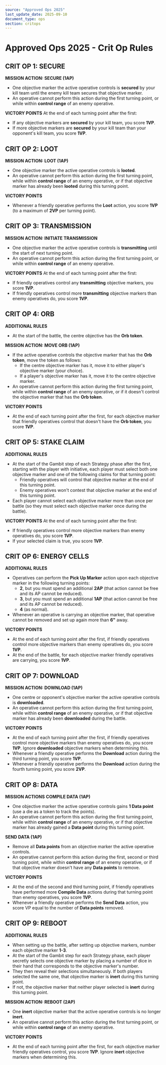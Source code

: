 ```yaml
---
source: "Approved Ops 2025"
last_update_date: 2025-09-10
document_type: ops
section: critops
---
```


# Approved Ops 2025 - Crit Op Rules

## **CRIT OP 1: SECURE**

**MISSION ACTION: SECURE (1AP)**
* One objective marker the active operative controls is **secured** by your kill team until the enemy kill team secures that objective marker.
* An operative cannot perform this action during the first turning point, or while within **control range** of an enemy operative.

**VICTORY POINTS**
At the end of each turning point after the first:
* If any objective markers are **secured** by your kill team, you score **1VP**.
* If more objective markers are **secured** by your kill team than your opponent's kill team, you score **1VP**.

## **CRIT OP 2: LOOT**

**MISSION ACTION: LOOT (1AP)**
* One objective marker the active operative controls is **looted**.
* An operative cannot perform this action during the first turning point, while within **control range** of an enemy operative, or if that objective marker has already been **looted** during this turning point.

**VICTORY POINTS**
* Whenever a friendly operative performs the **Loot** action, you score **1VP** (to a maximum of **2VP** per turning point).

## **CRIT OP 3: TRANSMISSION**

**MISSION ACTION: INITIATE TRANSMISSION**
* One objective marker the active operative controls is **transmitting** until the start of next turning point.
* An operative cannot perform this action during the first turning point, or while within **control range** of an enemy operative.

**VICTORY POINTS**
At the end of each turning point after the first:
* If friendly operatives control any **transmitting** objective markers, you score **1VP**.
* If friendly operatives control more **transmitting** objective markers than enemy operatives do, you score **1VP**.

## **CRIT OP 4: ORB**

**ADDITIONAL RULES**
* At the start of the battle, the centre objective has the **Orb token**.

**MISSION ACTION: MOVE ORB (1AP)**
* If the active operative controls the objective marker that has the **Orb token**, move the token as follows:
    * If the centre objective marker has it, move it to either player's objective marker (your choice).
    * If a player's objective marker has it, move it to the centre objective marker.
* An operative cannot perform this action during the first turning point, while within **control range** of an enemy operative, or if it doesn't control the objective marker that has the **Orb token**.

**VICTORY POINTS**
* At the end of each turning point after the first, for each objective marker that friendly operatives control that doesn't have the **Orb token**, you score **1VP**.

## **CRIT OP 5: STAKE CLAIM**

**ADDITIONAL RULES**
* At the start of the Gambit step of each Strategy phase after the first, starting with the player with initiative, each player must select both one objective marker and one of the following claims for that turning point:
    * Friendly operatives will control that objective marker at the end of this turning point.
    * Enemy operatives won't contest that objective marker at the end of this turning point.
* Each player cannot select each objective marker more than once per battle (so they must select each objective marker once during the battle).

**VICTORY POINTS**
At the end of each turning point after the first:
* If friendly operatives control more objective markers than enemy operatives do, you score **1VP**.
* If your selected claim is true, you score **1VP**.

## **CRIT OP 6: ENERGY CELLS**

**ADDITIONAL RULES**
* Operatives can perform the **Pick Up Marker** action upon each objective marker in the following turning points:
    * **2**, but you must spend an additional **2AP** (that action cannot be free and its AP cannot be reduced).
    * **3**, but you must spend an additional **1AP** (that action cannot be free and its AP cannot be reduced).
    * **4** (as normal).
* Whenever an operative is carrying an objective marker, that operative cannot be removed and set up again more than **6"** away.

**VICTORY POINTS**
* At the end of each turning point after the first, if friendly operatives control more objective markers than enemy operatives do, you score **1VP**.
* At the end of the battle, for each objective marker friendly operatives are carrying, you score **1VP**.

## **CRIT OP 7: DOWNLOAD**

**MISSION ACTION: DOWNLOAD (1AP)**
* One centre or opponent's objective marker the active operative controls is **downloaded**.
* An operative cannot perform this action during the first turning point, while within **control range** of an enemy operative, or if that objective marker has already been **downloaded** during the battle.

**VICTORY POINTS**
* At the end of each turning point after the first, if friendly operatives control more objective markers than enemy operatives do, you score **1VP**. Ignore **downloaded** objective markers when determining this.
* Whenever a friendly operative performs the **Download** action during the third turning point, you score **1VP**.
* Whenever a friendly operative performs the **Download** action during the fourth turning point, you score **2VP**.

## **CRIT OP 8: DATA**

**MISSION ACTIONS**
**COMPILE DATA (1AP)**
* One objective marker the active operative controls gains **1 Data point** (use a die as a token to track the points).
* An operative cannot perform this action during the first turning point, while within **control range** of an enemy operative, or if that objective marker has already gained a **Data point** during this turning point.

**SEND DATA (1AP)**
* Remove all **Data points** from an objective marker the active operative controls.
* An operative cannot perform this action during the first, second or third turning point, while within **control range** of an enemy operative, or if that objective marker doesn't have any **Data points** to remove.

**VICTORY POINTS**
* At the end of the second and third turning point, if friendly operatives have performed more **Compile Data** actions during that turning point than enemy operatives, you score **1VP**.
* Whenever a friendly operative performs the **Send Data** action, you score VP equal to the number of **Data points** removed.

## **CRIT OP 9: REBOOT**

**ADDITIONAL RULES**
* When setting up the battle, after setting up objective markers, number each objective marker **1-3**.
* At the start of the Gambit step for each Strategy phase, each player secretly selects one objective marker by placing a number of dice in their hand that corresponds to the objective marker's number.
* They then reveal their selections simultaneously. If both players selected the same one, that objective marker is **inert** during this turning point.
* If not, the objective marker that neither player selected is **inert** during this turning point.

**MISSION ACTION: REBOOT (2AP)**
* One **inert** objective marker that the active operative controls is no longer **inert**.
* An operative cannot perform this action during the first turning point, or while within **control range** of an enemy operative.

**VICTORY POINTS**
* At the end of each turning point after the first, for each objective marker friendly operatives control, you score **1VP**. Ignore **inert** objective markers when determining this.
